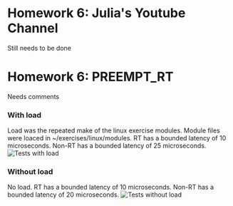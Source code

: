 # Homework 6: Julia's Youtube Channel
Still needs to be done

# Homework 6: PREEMPT_RT
Needs comments
### With load
Load was the repeated make of the linux exercise modules.
Module files were loaced in ~/exercises/linux/modules.
RT has a bounded latency of 10 microseconds.
Non-RT has a bounded latency of 25 microseconds.
![Tests with load](https://github.com/EricMorse/ECE434/tree/master/hw06/rt/cyclictestwload.png)

### Without load
No load.
RT has a bounded latency of 10 microseconds.
Non-RT has a bounded latency of 20 microseconds.
![Tests without load](https://github.com/EricMorse/ECE434/tree/master/hw06/rt/cyclictestnoload.png)

